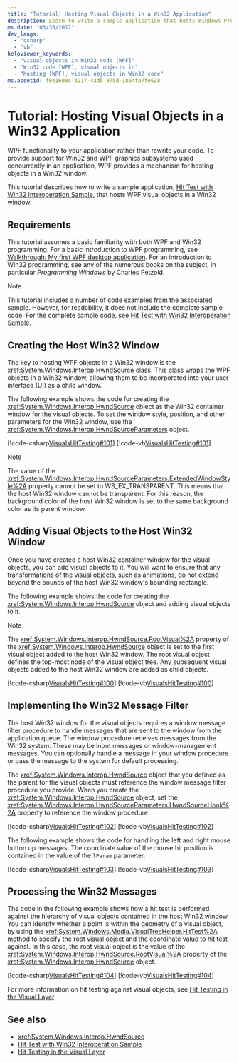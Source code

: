 ```yaml
---
title: "Tutorial: Hosting Visual Objects in a Win32 Application"
description: Learn to write a sample application that hosts Windows Presentation Foundation (WPF) visual objects in a Win32 window.
ms.date: "03/30/2017"
dev_langs: 
  - "csharp"
  - "vb"
helpviewer_keywords: 
  - "visual objects in Win32 code [WPF]"
  - "Win32 code [WPF], visual objects in"
  - "hosting [WPF], visual objects in Win32 code"
ms.assetid: f0e1600c-3217-43d5-875d-1864fa7fe628
---
```

# Tutorial: Hosting Visual Objects in a Win32 Application
WPF functionality to your application rather than rewrite your code. To provide support for Win32 and WPF graphics subsystems used concurrently in an application, WPF provides a mechanism for hosting objects in a Win32 window.  
  
 This tutorial describes how to write a sample application, [Hit Test with Win32 Interoperation Sample](https://github.com/microsoft/WPF-Samples/tree/master/Visual%20Layer/VisualsHitTesting), that hosts WPF visual objects in a Win32 window.  

<a name="requirements"></a>
## Requirements  
 This tutorial assumes a basic familiarity with both WPF and Win32 programming. For a basic introduction to WPF programming, see [Walkthrough: My first WPF desktop application](../getting-started/walkthrough-my-first-wpf-desktop-application.md). For an introduction to Win32 programming, see any of the numerous books on the subject, in particular *Programming Windows* by Charles Petzold.  
  
> [!NOTE]
> This tutorial includes a number of code examples from the associated sample. However, for readability, it does not include the complete sample code. For the complete sample code, see [Hit Test with Win32 Interoperation Sample](https://github.com/microsoft/WPF-Samples/tree/master/Visual%20Layer/VisualsHitTesting).  
  
<a name="creating_the_host_win32_window"></a>
## Creating the Host Win32 Window  
 The key to hosting WPF objects in a Win32 window is the <xref:System.Windows.Interop.HwndSource> class. This class wraps the WPF objects in a Win32 window, allowing them to be incorporated into your user interface (UI) as a child window.  
  
 The following example shows the code for creating the <xref:System.Windows.Interop.HwndSource> object as the Win32 container window for the visual objects. To set the window style, position, and other parameters for the Win32 window, use the <xref:System.Windows.Interop.HwndSourceParameters> object.  
  
 [!code-csharp[VisualsHitTesting#101](~/samples/snippets/csharp/VS_Snippets_Wpf/VisualsHitTesting/CSharp/MyWindow.cs#101)]
 [!code-vb[VisualsHitTesting#101](~/samples/snippets/visualbasic/VS_Snippets_Wpf/VisualsHitTesting/VisualBasic/MyWindow.vb#101)]  
  
> [!NOTE]
> The value of the <xref:System.Windows.Interop.HwndSourceParameters.ExtendedWindowStyle%2A> property cannot be set to WS_EX_TRANSPARENT. This means that the host Win32 window cannot be transparent. For this reason, the background color of the host Win32 window is set to the same background color as its parent window.  
  
<a name="adding_visual_objects_to_the_host_win32_window"></a>
## Adding Visual Objects to the Host Win32 Window  
 Once you have created a host Win32 container window for the visual objects, you can add visual objects to it. You will want to ensure that any transformations of the visual objects, such as animations, do not extend beyond the bounds of the host Win32 window's bounding rectangle.  
  
 The following example shows the code for creating the <xref:System.Windows.Interop.HwndSource> object and adding visual objects to it.  
  
> [!NOTE]
> The <xref:System.Windows.Interop.HwndSource.RootVisual%2A> property of the <xref:System.Windows.Interop.HwndSource> object is set to the first visual object added to the host Win32 window. The root visual object defines the top-most node of the visual object tree. Any subsequent visual objects added to the host Win32 window are added as child objects.  
  
 [!code-csharp[VisualsHitTesting#100](~/samples/snippets/csharp/VS_Snippets_Wpf/VisualsHitTesting/CSharp/MyWindow.cs#100)]
 [!code-vb[VisualsHitTesting#100](~/samples/snippets/visualbasic/VS_Snippets_Wpf/VisualsHitTesting/VisualBasic/MyWindow.vb#100)]  
  
<a name="implementing_the_win32_message_filter"></a>
## Implementing the Win32 Message Filter  
 The host Win32 window for the visual objects requires a window message filter procedure to handle messages that are sent to the window from the application queue. The window procedure receives messages from the Win32 system. These may be input messages or window-management messages. You can optionally handle a message in your window procedure or pass the message to the system for default processing.  
  
 The <xref:System.Windows.Interop.HwndSource> object that you defined as the parent for the visual objects must reference the window message filter procedure you provide. When you create the <xref:System.Windows.Interop.HwndSource> object, set the <xref:System.Windows.Interop.HwndSourceParameters.HwndSourceHook%2A> property to reference the window procedure.  
  
 [!code-csharp[VisualsHitTesting#102](~/samples/snippets/csharp/VS_Snippets_Wpf/VisualsHitTesting/CSharp/MyWindow.cs#102)]
 [!code-vb[VisualsHitTesting#102](~/samples/snippets/visualbasic/VS_Snippets_Wpf/VisualsHitTesting/VisualBasic/MyWindow.vb#102)]  
  
 The following example shows the code for handling the left and right mouse button up messages. The coordinate value of the mouse hit position is contained in the value of the `lParam` parameter.  
  
 [!code-csharp[VisualsHitTesting#103](~/samples/snippets/csharp/VS_Snippets_Wpf/VisualsHitTesting/CSharp/MyWindow.cs#103)]
 [!code-vb[VisualsHitTesting#103](~/samples/snippets/visualbasic/VS_Snippets_Wpf/VisualsHitTesting/VisualBasic/MyWindow.vb#103)]  
  
<a name="processing_the_win32_messages"></a>
## Processing the Win32 Messages  
 The code in the following example shows how a hit test is performed against the hierarchy of visual objects contained in the host Win32 window. You can identify whether a point is within the geometry of a visual object, by using the <xref:System.Windows.Media.VisualTreeHelper.HitTest%2A> method to specify the root visual object and the coordinate value to hit test against. In this case, the root visual object is the value of the <xref:System.Windows.Interop.HwndSource.RootVisual%2A> property of the <xref:System.Windows.Interop.HwndSource> object.  
  
 [!code-csharp[VisualsHitTesting#104](~/samples/snippets/csharp/VS_Snippets_Wpf/VisualsHitTesting/CSharp/MyCircle.cs#104)]
 [!code-vb[VisualsHitTesting#104](~/samples/snippets/visualbasic/VS_Snippets_Wpf/VisualsHitTesting/VisualBasic/MyCircle.vb#104)]  
  
 For more information on hit testing against visual objects, see [Hit Testing in the Visual Layer](hit-testing-in-the-visual-layer.md).  
  
## See also

- <xref:System.Windows.Interop.HwndSource>
- [Hit Test with Win32 Interoperation Sample](https://github.com/microsoft/WPF-Samples/tree/master/Visual%20Layer/VisualsHitTesting)
- [Hit Testing in the Visual Layer](hit-testing-in-the-visual-layer.md)
